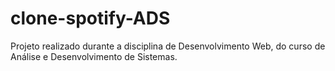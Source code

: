 # clone-spotify-ADS
Projeto realizado durante a disciplina de Desenvolvimento Web, do curso de Análise e Desenvolvimento de Sistemas.
